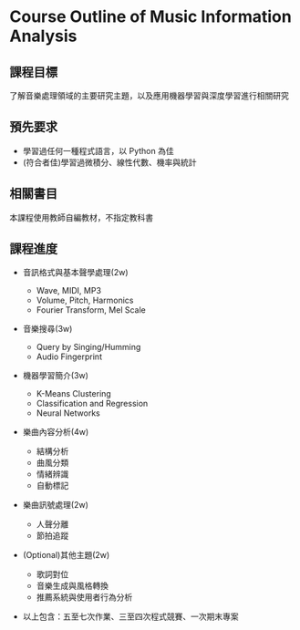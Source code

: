 # Course Outline of Music Information Analysis

## 課程目標

了解音樂處理領域的主要研究主題，以及應用機器學習與深度學習進行相關研究

## 預先要求

* 學習過任何一種程式語言，以 Python 為佳
* (符合者佳)學習過微積分、線性代數、機率與統計

## 相關書目

本課程使用教師自編教材，不指定教科書

## 課程進度

* 音訊格式與基本聲學處理(2w)
  * Wave, MIDI, MP3
  * Volume, Pitch, Harmonics
  * Fourier Transform, Mel Scale
* 音樂搜尋(3w)
  * Query by Singing/Humming
  * Audio Fingerprint
* 機器學習簡介(3w)
  * K-Means Clustering
  * Classification and Regression
  * Neural Networks
* 樂曲內容分析(4w)
  * 結構分析
  * 曲風分類
  * 情緒辨識
  * 自動標記
* 樂曲訊號處理(2w)
  * 人聲分離
  * 節拍追蹤
* (Optional)其他主題(2w)
  * 歌詞對位
  * 音樂生成與風格轉換
  * 推薦系統與使用者行為分析

* 以上包含：五至七次作業、三至四次程式競賽、一次期末專案

